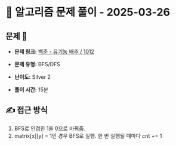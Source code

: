 # 📝 알고리즘 문제 풀이 - 2025-03-26

## 문제 📖

- **문제 링크:** [백준 - 유기농 배추 / 1012](https://www.acmicpc.net/problem/1012)

- **문제 유형:** BFS/DFS

- **난이도:** Silver 2

- **풀이 시간:** 15분

## ✍ 접근 방식

1. BFS로 인접한 1을 0으로 바꿔줌.
2. matrix[x][y] = 1인 경우 BFS로 실행. 한 번 실행될 때마다 cnt += 1
